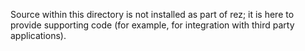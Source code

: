 
Source within this directory is not installed as part of rez; it is here to provide
supporting code (for example, for integration with third party applications).
